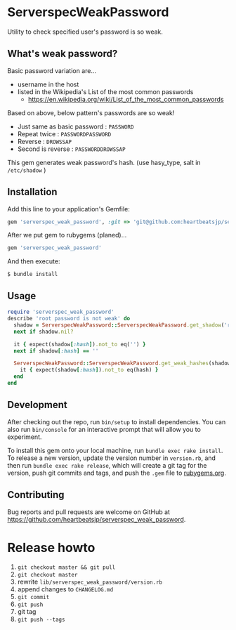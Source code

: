 # ServerspecWeakPassword

Utility to check specified user's password is so weak.

## What's weak password?
 
Basic password variation are...

- username in the host
- listed in the Wikipedia's List of the most common passwords
    - https://en.wikipedia.org/wiki/List_of_the_most_common_passwords

Based on above, below pattern's passwords are so weak!

- Just same as basic password : `PASSWORD`
- Repeat twice : `PASSWORDPASSWORD`
- Reverse : `DROWSSAP`
- Second is reverse : `PASSWORDDROWSSAP`

This gem generates weak password's hash.
(use hasy_type, salt in `/etc/shadow` )

## Installation

Add this line to your application's Gemfile:

```ruby
gem 'serverspec_weak_password', :git => 'git@github.com:heartbeatsjp/serverspec_weak_password.git'
```

After we put gem to rubygems (planed)...

```ruby
gem 'serverspec_weak_password'
```

And then execute:

    $ bundle install

## Usage

```ruby
require 'serverspec_weak_password'
describe 'root password is not weak' do
  shadow = ServerspecWeakPassword::ServerspecWeakPassword.get_shadow('root')
  next if shadow.nil?

  it { expect(shadow[:hash]).not_to eq('') }
  next if shadow[:hash] == ''

  ServerspecWeakPassword::ServerspecWeakPassword.get_weak_hashes(shadow[:hash_type], shadow[:salt]).each do |hash|
    it { expect(shadow[:hash]).not_to eq(hash) }
  end
end
```

## Development

After checking out the repo, run `bin/setup` to install dependencies. You can also run `bin/console` for an interactive prompt that will allow you to experiment.

To install this gem onto your local machine, run `bundle exec rake install`. To release a new version, update the version number in `version.rb`, and then run `bundle exec rake release`, which will create a git tag for the version, push git commits and tags, and push the `.gem` file to [rubygems.org](https://rubygems.org).

## Contributing

Bug reports and pull requests are welcome on GitHub at https://github.com/heartbeatsjp/serverspec_weak_password.

# Release howto

1. `git checkout master && git pull`
2. `git checkout master`
3. rewrite `lib/serverspec_weak_password/version.rb`
4. append changes to `CHANGELOG.md`
5. `git commit`
6. `git push`
7. git tag
8. `git push --tags`
